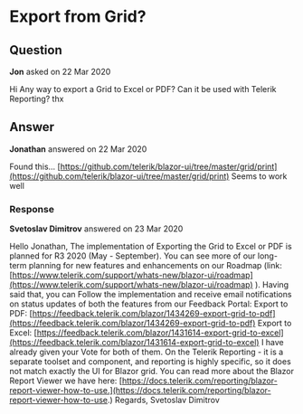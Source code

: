 # Export from Grid?

## Question

**Jon** asked on 22 Mar 2020

Hi Any way to export a Grid to Excel or PDF? Can it be used with Telerik Reporting? thx

## Answer

**Jonathan** answered on 22 Mar 2020

Found this... [https://github.com/telerik/blazor-ui/tree/master/grid/print](https://github.com/telerik/blazor-ui/tree/master/grid/print) Seems to work well

### Response

**Svetoslav Dimitrov** answered on 23 Mar 2020

Hello Jonathan, The implementation of Exporting the Grid to Excel or PDF is planned for R3 2020 (May - September). You can see more of our long-term planning for new features and enhancements on our Roadmap (link: [https://www.telerik.com/support/whats-new/blazor-ui/roadmap](https://www.telerik.com/support/whats-new/blazor-ui/roadmap) ). Having said that, you can Follow the implementation and receive email notifications on status updates of both the features from our Feedback Portal: Export to PDF: [https://feedback.telerik.com/blazor/1434269-export-grid-to-pdf](https://feedback.telerik.com/blazor/1434269-export-grid-to-pdf) Export to Excel: [https://feedback.telerik.com/blazor/1431614-export-grid-to-excel](https://feedback.telerik.com/blazor/1431614-export-grid-to-excel) I have already given your Vote for both of them. On the Telerik Reporting - it is a separate toolset and component, and reporting is highly specific, so it does not match exactly the UI for Blazor grid. You can read more about the Blazor Report Viewer we have here: [https://docs.telerik.com/reporting/blazor-report-viewer-how-to-use.](https://docs.telerik.com/reporting/blazor-report-viewer-how-to-use.) Regards, Svetoslav Dimitrov
